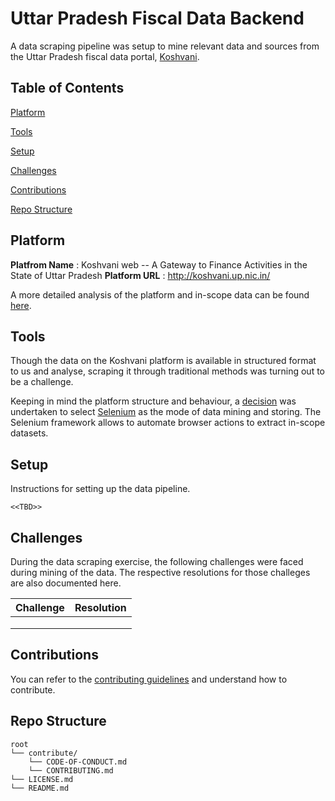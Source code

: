 # Uttar Pradesh Fiscal Data Backend

A data scraping pipeline was setup to mine relevant data and sources from the Uttar Pradesh fiscal data portal, [Koshvani](http://koshvani.up.nic.in/).

## Table of Contents

[Platform](https://github.com/CivicDataLab/up-fiscal-data-backend#platform)

[Tools](https://github.com/CivicDataLab/up-fiscal-data-backend#tools)

[Setup](https://github.com/CivicDataLab/up-fiscal-data-backend#setup)

[Challenges](https://github.com/CivicDataLab/up-fiscal-data-backend#challenges)

[Contributions](https://github.com/CivicDataLab/up-fiscal-data-backend#contributions)

[Repo Structure](https://github.com/CivicDataLab/up-fiscal-data-backend#repo-structure)

## Platform

**Platfrom Name** : Koshvani web -- A Gateway to Finance Activities in the State of Uttar Pradesh
**Platform URL** : http://koshvani.up.nic.in/

A more detailed analysis of the platform and in-scope data can be found [here](https://github.com/CivicDataLab/up-fiscal-data/blob/master/01-data-scoping/budget-portal.md).

## Tools

Though the data on the Koshvani platform is available in structured format to us and analyse, scraping it through traditional methods was turning out to be a challenge.

Keeping in mind the platform structure and behaviour, a [decision](https://github.com/CivicDataLab/up-fiscal-data/blob/master/00-docs/decisions/003-selnium.md) was undertaken to select [Selenium](https://www.selenium.dev/) as the mode of data mining and storing. The Selenium framework allows to automate browser actions to extract in-scope datasets.

## Setup

Instructions for setting up the data pipeline.

`<<TBD>>`

## Challenges

During the data scraping exercise, the following challenges were faced during mining of the data. The respective resolutions for those challeges are also documented here.

| Challenge | Resolution |
|---|---|
|   |   |
|   |   |
|   |   |

## Contributions

You can refer to the [contributing guidelines](https://github.com/CivicDataLab/up-fiscal-data-backend/blob/master/contribute/CONTRIBUTING.md) and understand how to contribute.

## Repo Structure

```
root
└── contribute/
    └── CODE-OF-CONDUCT.md
    └── CONTRIBUTING.md
└── LICENSE.md
└── README.md
```
